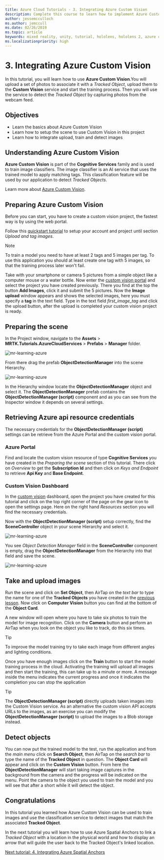 ```yaml
---
title: Azure Cloud Tutorials - 3. Integrating Azure Custom Vision
description: Complete this course to learn how to implement Azure Custom Vision within a HoloLens 2 application.
author: jessemcculloch
ms.author: jemccull
ms.date: 02/26/2019
ms.topic: article
keywords: mixed reality, unity, tutorial, hololens, hololens 2, azure custom vision, azure cognitive services
ms.localizationpriority: high
---
```


# 3. Integrating Azure Custom Vision

In this tutorial, you will learn how to use **Azure Custom Vision**.You will upload a set of photos to associate it with a *Tracked Object*, upload them to the **Custom Vision** service and start the training process. Then you will use the service to detect the *Tracked Object* by capturing photos from the webcam feed.

## Objectives

* Learn the basics about Azure Custom Vision
* Learn how to setup the scene to use Custom Vision in this project
* Learn how to integrate upload, train and detect images

## Understanding Azure Custom Vision

**Azure Custom Vision** is part of the **Cognitive Services** family and is used to train image classifiers. The image classifier is an AI service that uses the trained model to apply matching tags. This classification feature will be used by our application to detect *Tracked Objects*.

Learn more about [Azure Custom Vision](https://docs.microsoft.com/azure/cognitive-services/custom-vision-service/home).

## Preparing Azure Custom Vision

Before you can start, you have to create a custom vision project, the fastest way is by using the web portal.

Follow this [quickstart tutorial](https://docs.microsoft.com/azure/cognitive-services/custom-vision-service/getting-started-build-a-classifier#choose-training-images) to setup your account and project until section *Upload and tag images*.

> [!NOTE]
> To train a model you need to have at least 2 tags and 5 images per tag. To use this application you should at least create one tag with 5 images, so that the training process later won't fail.

Take with your smartphone or camera 5 pictures from a simple object like a computer mouse or a water bottle. Now enter the [custom vision portal](https://www.customvision.ai/projects) and select the project you have created previously. There you find at the top the button **Add Images**, click it and submit the 5 pictures. Now the **Image upload** window appears and shows the selected images, here you must specify a **tag** in the text field. Type in the text field *first_image_tag* and click the upload button, after the upload is completed your custom vision project is ready.

## Preparing the scene

In the Project window, navigate to the **Assets** > **MRTK.Tutorials.AzureCloudServices** > **Prefabs** > **Manager** folder.

![mr-learning-azure](images/mr-learning-azure/tutorial3-section4-step1-1.png)

From there drag the prefab **ObjectDetectionManager** into the scene Hierarchy.

![mr-learning-azure](images/mr-learning-azure/tutorial3-section4-step1-2.png)

In the Hierarchy window locate the **ObjectDetectionManager** object and select it.
The **ObjectDetectionManager** prefab contains the **ObjectDetectionManager (script)** component and as you can see from the Inspector window it depends on several settings.

## Retrieving Azure api resource credentials

The necessary credentials for the **ObjectDetectionManager (script)** settings can be retrieve from the Azure Portal and the custom vision portal.

### Azure Portal

Find and locate the custom vision resource of type **Cognitive Services** you have created in the *Preparing the scene* section of this tutorial. There click on *Overview* to get the **Subscription Id** and then click on *Keys and Endpoint* to retrieve **Api Key** and **Base Endpoint**.

### Custom Vision Dashboard

In the [custom vision](https://www.customvision.ai/projects) dashboard, open the project you have created for this tutorial and click on the top right corner of the page on the gear icon to open the settings page. Here on the right hand *Resources* section you will find the necessary credentials.

Now with the **ObjectDetectionManager (script)** setup correctly, find the **SceneController** object in your scene Hierarchy and select it.

![mr-learning-azure](images/mr-learning-azure/tutorial3-section4-step1-3.png)

You see *Object Detection Manager* field in the **SceneController** component is empty, drag the **ObjectDetectionManager** from the Hierarchy into that field and save the scene.

![mr-learning-azure](images/mr-learning-azure/tutorial3-section4-step1-4.png)

## Take and upload images

Run the scene and click on **Set Object**, then AirTap on the *text bar* to type the name for one of the **Tracked Objects** you have created in the [previous lesson](mr-learning-azure-02.md). Now click on **Computer Vision** button you can find at the bottom of the **Object Card**.

A new window will open where you have to take six photos to train the model for image recognition. Click on the **Camera** button and perform an AirTap when you look on the object you like to track, do this six times.

> [!TIP]
> To improve the model training try to take each image from different angles and lighting conditions.

Once you have enough images click on the **Train** button to start the model training process in the cloud. Activating the training will upload all images and then start the training, this can take up to a minute or more. A message inside the menu indicates the current progress and once it indicates the completion you can stop the application

> [!TIP]
> The **ObjectDetectionManager (script)** directly uploads taken images into the Custom Vision service. As an alternative the custom vision API accepts URLs to the images, as an exercise you can modify the **ObjectDetectionManager (script)** to upload the images to a Blob storage instead.

## Detect objects

You can now put the trained model to the test, run the application and from the *main menu* click on **Search Object**, then AirTap on the *search bar* to type the name of the **Tracked Object** in question. The **Object Card** will appear and click on the **Custom Vision** button. From here the **ObjectDetectionManager** will start taking image captures in the background from the camera and the progress will be indicated on the menu. Point the camera to the object you used to train the model and you will see that after a short while it will detect the object.

## Congratulations

In this tutorial you learned how Azure Custom Vision can be used to train images and use the classification service to detect images that match the associated **Tracked Object**.

In the next tutorial you will learn how to use Azure Spatial Anchors to link a *Tracked Object* with a location in the physical world and how to display an arrow that will guide the user back to the Tracked Object's linked location.

[Next tutorial: 4. Integrating Azure Spatial Anchors](mr-learning-azure-04.md)
